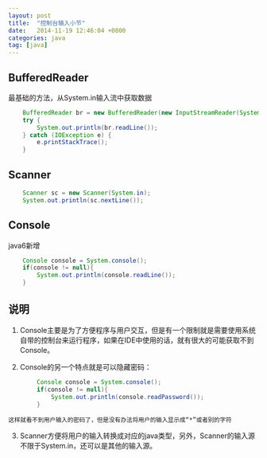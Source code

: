 ```yaml
---
layout: post
title:  "控制台输入小节"
date:   2014-11-19 12:46:04 +0800
categories: java
tag: [java]
---
```

## BufferedReader

最基础的方法，从System.in输入流中获取数据

```java
    BufferedReader br = new BufferedReader(new InputStreamReader(System.in));
    try {
        System.out.println(br.readLine());
    } catch (IOException e) {
        e.printStackTrace();
    }
```

## Scanner

```java
    Scanner sc = new Scanner(System.in);
    System.out.println(sc.nextLine());
```

## Console
java6新增

```java
    Console console = System.console();
    if(console != null){
        System.out.println(console.readLine());
    }
```

## 说明

1. Console主要是为了方便程序与用户交互，但是有一个限制就是需要使用系统自带的控制台来运行程序，如果在IDE中使用的话，就有很大的可能获取不到Console。

2. Console的另一个特点就是可以隐藏密码：

```java
        Console console = System.console();
        if(console != null){
            System.out.println(console.readPassword());
        }
```
    这样就看不到用户输入的密码了，但是没有办法将用户的输入显示成“*”或者别的字符

3. Scanner方便将用户的输入转换成对应的java类型，另外，Scanner的输入源不限于System.in，还可以是其他的输入源。
